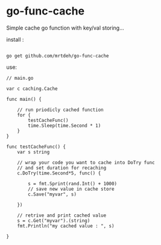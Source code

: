 # go-func-cache
Simple cache go function with key/val storing...

install :
```

go get github.com/mrtdeh/go-func-cache

```

use:
```golang
// main.go

var c caching.Cache

func main() {

	// run priodicly cached function
	for {
		testCacheFunc()
		time.Sleep(time.Second * 1)
	}
}

func testCacheFunc() {
	var s string
  	
	// wrap your code you want to cache into DoTry func
	// and set duration for recaching
	c.DoTry(time.Second*5, func() {

		s = fmt.Sprint(rand.Int() + 1000)
		// save new value in cache store
		c.Save("myvar", s)

	})

	// retrive and print cached value
	s = c.Get("myvar").(string)
	fmt.Println("my cached value : ", s)

}


```
